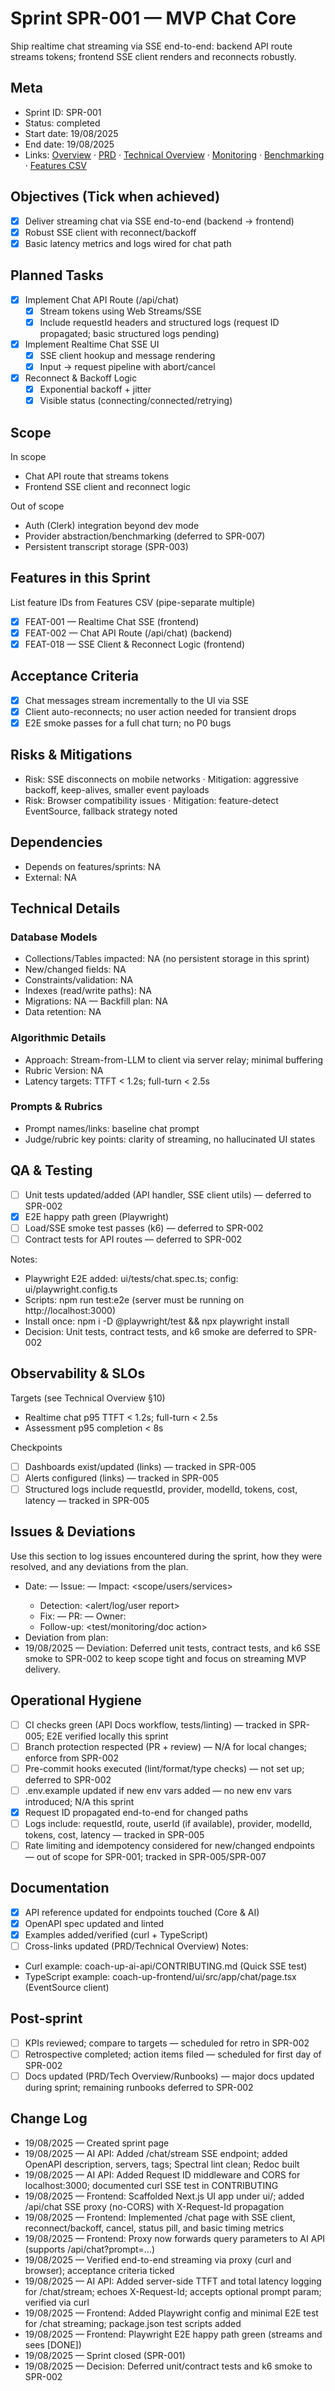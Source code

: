 # Sprint SPR-001 — MVP Chat Core

Ship realtime chat streaming via SSE end-to-end: backend API route streams tokens; frontend SSE client renders and reconnects robustly.

## Meta
- Sprint ID: SPR-001
- Status: completed
- Start date: 19/08/2025
- End date: 19/08/2025
- Links: [Overview](./overview.md) · [PRD](../../planning/prd.md) · [Technical Overview](../../planning/technical-overview.md) · [Monitoring](../../ops/monitoring.md) · [Benchmarking](../../ops/benchmarking.md) · [Features CSV](../features.csv)

## Objectives (Tick when achieved)
- [x] Deliver streaming chat via SSE end-to-end (backend -> frontend)
- [x] Robust SSE client with reconnect/backoff
- [x] Basic latency metrics and logs wired for chat path

## Planned Tasks
- [x] Implement Chat API Route (/api/chat)
   - [x] Stream tokens using Web Streams/SSE
   - [x] Include requestId headers and structured logs (request ID propagated; basic structured logs pending)
- [x] Implement Realtime Chat SSE UI
   - [x] SSE client hookup and message rendering
   - [x] Input -> request pipeline with abort/cancel
- [x] Reconnect & Backoff Logic
   - [x] Exponential backoff + jitter
   - [x] Visible status (connecting/connected/retrying)

## Scope
In scope
- Chat API route that streams tokens
- Frontend SSE client and reconnect logic

Out of scope
- Auth (Clerk) integration beyond dev mode
- Provider abstraction/benchmarking (deferred to SPR-007)
- Persistent transcript storage (SPR-003)

## Features in this Sprint
List feature IDs from Features CSV (pipe-separate multiple)
- [x] FEAT-001 — Realtime Chat SSE (frontend)
- [x] FEAT-002 — Chat API Route (/api/chat) (backend)
- [x] FEAT-018 — SSE Client & Reconnect Logic (frontend)

## Acceptance Criteria
- [x] Chat messages stream incrementally to the UI via SSE
- [x] Client auto-reconnects; no user action needed for transient drops
- [x] E2E smoke passes for a full chat turn; no P0 bugs

## Risks & Mitigations
- Risk: SSE disconnects on mobile networks · Mitigation: aggressive backoff, keep-alives, smaller event payloads
- Risk: Browser compatibility issues · Mitigation: feature-detect EventSource, fallback strategy noted

## Dependencies
- Depends on features/sprints: NA
- External: NA

## Technical Details
### Database Models
- Collections/Tables impacted: NA (no persistent storage in this sprint)
- New/changed fields: NA
- Constraints/validation: NA
- Indexes (read/write paths): NA
- Migrations: NA — Backfill plan: NA
- Data retention: NA

### Algorithmic Details
- Approach: Stream-from-LLM to client via server relay; minimal buffering
- Rubric Version: NA
- Latency targets: TTFT < 1.2s; full-turn < 2.5s

### Prompts & Rubrics
- Prompt names/links: baseline chat prompt
- Judge/rubric key points: clarity of streaming, no hallucinated UI states

## QA & Testing
- [ ] Unit tests updated/added (API handler, SSE client utils) — deferred to SPR-002
- [x] E2E happy path green (Playwright)
- [ ] Load/SSE smoke test passes (k6) — deferred to SPR-002
- [ ] Contract tests for API routes — deferred to SPR-002

Notes:
- Playwright E2E added: ui/tests/chat.spec.ts; config: ui/playwright.config.ts
- Scripts: npm run test:e2e (server must be running on http://localhost:3000)
- Install once: npm i -D @playwright/test && npx playwright install
- Decision: Unit tests, contract tests, and k6 smoke are deferred to SPR-002

## Observability & SLOs
Targets (see Technical Overview §10)
- Realtime chat p95 TTFT < 1.2s; full-turn < 2.5s
- Assessment p95 completion < 8s

Checkpoints
- [ ] Dashboards exist/updated (links) — tracked in SPR-005
- [ ] Alerts configured (links) — tracked in SPR-005
- [ ] Structured logs include requestId, provider, modelId, tokens, cost, latency — tracked in SPR-005

## Issues & Deviations
Use this section to log issues encountered during the sprint, how they were resolved, and any deviations from the plan.

- Date: <YYYY-MM-DD> — Issue: <short summary> — Impact: <scope/users/services>
  - Detection: <alert/log/user report>
  - Fix: <what changed> — PR: <link> — Owner: <name>
  - Follow-up: <test/monitoring/doc action>
- Deviation from plan: <what changed and why>
 - 19/08/2025 — Deviation: Deferred unit tests, contract tests, and k6 SSE smoke to SPR-002 to keep scope tight and focus on streaming MVP delivery.

## Operational Hygiene
 - [ ] CI checks green (API Docs workflow, tests/linting) — tracked in SPR-005; E2E verified locally this sprint
 - [ ] Branch protection respected (PR + review) — N/A for local changes; enforce from SPR-002
 - [ ] Pre-commit hooks executed (lint/format/type checks) — not set up; deferred to SPR-002
 - [ ] .env.example updated if new env vars added — no new env vars introduced; N/A this sprint
  - [x] Request ID propagated end-to-end for changed paths
 - [ ] Logs include: requestId, route, userId (if available), provider, modelId, tokens, cost, latency — tracked in SPR-005
 - [ ] Rate limiting and idempotency considered for new/changed endpoints — out of scope for SPR-001; tracked in SPR-005/SPR-007

## Documentation
- [x] API reference updated for endpoints touched (Core & AI)
- [x] OpenAPI spec updated and linted
- [x] Examples added/verified (curl + TypeScript)
- [ ] Cross-links updated (PRD/Technical Overview)
Notes:
- Curl example: coach-up-ai-api/CONTRIBUTING.md (Quick SSE test)
- TypeScript example: coach-up-frontend/ui/src/app/chat/page.tsx (EventSource client)

## Post-sprint
 - [ ] KPIs reviewed; compare to targets — scheduled for retro in SPR-002
 - [ ] Retrospective completed; action items filed — scheduled for first day of SPR-002
 - [ ] Docs updated (PRD/Tech Overview/Runbooks) — major docs updated during sprint; remaining runbooks deferred to SPR-002

## Change Log
- 19/08/2025 — Created sprint page
- 19/08/2025 — AI API: Added /chat/stream SSE endpoint; added OpenAPI description, servers, tags; Spectral lint clean; Redoc built
- 19/08/2025 — AI API: Added Request ID middleware and CORS for localhost:3000; documented curl SSE test in CONTRIBUTING
- 19/08/2025 — Frontend: Scaffolded Next.js UI app under ui/; added /api/chat SSE proxy (no-CORS) with X-Request-Id propagation
- 19/08/2025 — Frontend: Implemented /chat page with SSE client, reconnect/backoff, cancel, status pill, and basic timing metrics
 - 19/08/2025 — Frontend: Proxy now forwards query parameters to AI API (supports /api/chat?prompt=…)
 - 19/08/2025 — Verified end-to-end streaming via proxy (curl and browser); acceptance criteria ticked
 - 19/08/2025 — AI API: Added server-side TTFT and total latency logging for /chat/stream; echoes X-Request-Id; accepts optional prompt param; verified via curl
 - 19/08/2025 — Frontend: Added Playwright config and minimal E2E test for /chat streaming; package.json test scripts added
 - 19/08/2025 — Frontend: Playwright E2E happy path green (streams and sees [DONE])
 - 19/08/2025 — Sprint closed (SPR-001)
 - 19/08/2025 — Decision: Deferred unit/contract tests and k6 smoke to SPR-002
